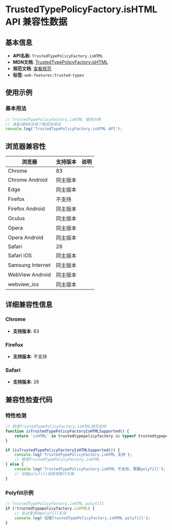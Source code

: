 # TrustedTypePolicyFactory.isHTML API 兼容性数据

## 基本信息

- **API名称**: `TrustedTypePolicyFactory.isHTML`
- **MDN文档**: [TrustedTypePolicyFactory.isHTML](https://developer.mozilla.org/docs/Web/API/TrustedTypePolicyFactory/isHTML)
- **规范文档**: [查看规范](https://w3c.github.io/trusted-types/dist/spec/#dom-trustedtypepolicyfactory-ishtml)
- **标签**: `web-features:trusted-types`

## 使用示例

### 基本用法

```javascript
// TrustedTypePolicyFactory.isHTML 使用示例
// 请查阅MDN文档了解具体用法
console.log('TrustedTypePolicyFactory.isHTML API');
```

## 浏览器兼容性

| 浏览器 | 支持版本 | 说明 |
|--------|----------|------|
| Chrome | 83 |  |
| Chrome Android | 同主版本 |  |
| Edge | 同主版本 |  |
| Firefox | 不支持 |  |
| Firefox Android | 同主版本 |  |
| Oculus | 同主版本 |  |
| Opera | 同主版本 |  |
| Opera Android | 同主版本 |  |
| Safari | 26 |  |
| Safari iOS | 同主版本 |  |
| Samsung Internet | 同主版本 |  |
| WebView Android | 同主版本 |  |
| webview_ios | 同主版本 |  |

## 详细兼容性信息

### Chrome

- **支持版本**: 83

### Firefox

- **支持版本**: 不支持

### Safari

- **支持版本**: 26

## 兼容性检查代码

### 特性检测

```javascript
// 检查TrustedTypePolicyFactory.isHTML是否支持
function isTrustedTypePolicyFactoryIsHTMLSupported() {
    return 'isHTML' in trustedtypepolicyfactory && typeof trustedtypepolicyfactory.isHTML === 'function';
}

if (isTrustedTypePolicyFactoryIsHTMLSupported()) {
    console.log('TrustedTypePolicyFactory.isHTML 支持');
    // 使用TrustedTypePolicyFactory.isHTML
} else {
    console.log('TrustedTypePolicyFactory.isHTML 不支持，需要polyfill');
    // 加载polyfill或使用替代方案
}
```

### Polyfill示例

```javascript
// TrustedTypePolicyFactory.isHTML polyfill
if (!trustedtypepolicyfactory.isHTML) {
    // 在这里添加polyfill实现
    console.log('加载TrustedTypePolicyFactory.isHTML polyfill');
}
```

